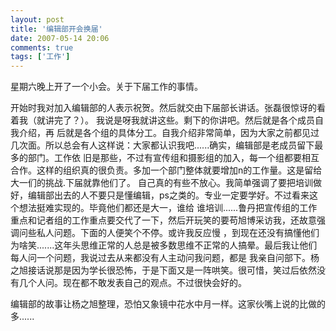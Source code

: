 ```yaml
---
layout: post
title: '编辑部开会换届'
date: 2007-05-14 20:06
comments: true
tags: ['工作']
---
```


星期六晚上开了一个小会。关于下届工作的事情。

开始时我对加入编辑部的人表示祝贺。然后就交由下届部长讲话。张磊很惊讶的看着我（就讲完了？）。 我说是呀我就讲这些。剩下的你讲吧。然后就是各个成员自我介绍，再
后就是各个组的具体分工。自我介绍非常简单，因为大家之前都见过几次面。所以总会有人这样说：大家都认识我吧......确实，编辑部是老成员留下最多的部门。工作依
旧是那些，不过有宣传组和摄影组的加入，每一个组都要相互合作。这样的组织真的很负责。多加一个部门整体就要增加n的工作量。这是留给大一们的挑战.下届就靠他们了。
自己真的有些不放心。我简单强调了要把培训做好，编辑部出去的人不要只是懂编辑，ps之类的。专业一定要学好。不过看来这个想法挺难实现的。毕竟他们都还是大一，谁给
谁培训......鲁丹把宣传组的工作重点和记者组的工作重点要交代了一下，然后开玩笑的要苟旭博采访我，还故意强调问些私人问题。下面的人便笑个不停。或许我反应慢
，到现在还没有搞懂他们为啥笑.......这年头思维正常的人总是被多数思维不正常的人搞晕。最后我让他们每人问一个问题，我说过去从来都没有人主动问我问题，都是
我亲自问部下。杨之旭接话说那是因为学长很恐怖，于是下面又是一阵哄笑。很可惜，笑过后依然没有几个人问。现在都不敢发表自己的观点。不过很快会好的。

编辑部的故事让杨之旭整理，恐怕又象镜中花水中月一样。这家伙嘴上说的比做的多......


